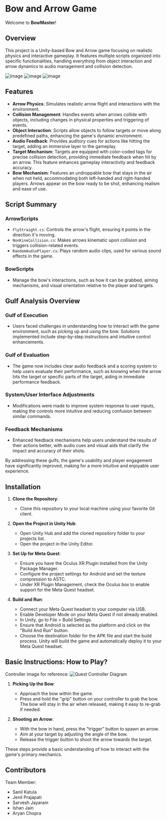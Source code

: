 # Bow and Arrow Game

Welcome to **BowMaster**!

## Overview

This project is a Unity-based Bow and Arrow game focusing on realistic physics and interactive gameplay. It features multiple scripts organized into specific functionalities, handling everything from object interaction and arrow dynamics to audio management and collision detection.


![image](https://github.com/sanilkatula/Bowmaster/assets/124840083/7845a203-c95a-403f-93ef-3aa957e63b51)
![image](https://github.com/sanilkatula/Bowmaster/assets/124840083/e243f071-65d9-4e82-91e3-26d7275f1aa5)
![image](https://github.com/sanilkatula/Bowmaster/assets/124840083/a14cc1ba-eecf-485d-9716-d237fb3c8d14)

## Features

- **Arrow Physics**: Simulates realistic arrow flight and interactions with the environment.
- **Collision Management**: Handles events when arrows collide with objects, including changes in physical properties and triggering of events.
- **Object Interaction**: Scripts allow objects to follow targets or move along predefined paths, enhancing the game's dynamic environment.
- **Audio Feedback**: Provides auditory cues for actions like hitting the target, adding an immersive layer to the gameplay.
- **Target Mechanism**: Targets are equipped with color-coded tags for precise collision detection, providing immediate feedback when hit by an arrow. This feature enhances gameplay interactivity and feedback accuracy.
- **Bow Mechanism**: Features an undroppable bow that stays in the air when not held, accommodating both left-handed and right-handed players. Arrows appear on the bow ready to be shot, enhancing realism and ease of use.


## Script Summary

### ArrowScripts
- `FlyStraight.cs`: Controls the arrow's flight, ensuring it points in the direction it's moving.
- `NonKineCollision.cs`: Makes arrows kinematic upon collision and triggers collision-related events.
- `RandomAudioPlayer.cs`: Plays random audio clips, used for various sound effects in the game.

### BowScripts
- Manage the bow's interactions, such as how it can be grabbed, aiming mechanisms, and visual orientation relative to the player and targets.

## Gulf Analysis Overview

### Gulf of Execution
- Users faced challenges in understanding how to interact with the game environment, such as picking up and using the bow. Solutions implemented include step-by-step instructions and intuitive control enhancements.

### Gulf of Evaluation
- The game now includes clear audio feedback and a scoring system to help users evaluate their performance, such as knowing when the arrow hits the target or specific parts of the target, aiding in immediate performance feedback.

### System/User Interface Adjustments
- Modifications were made to improve system response to user inputs, making the controls more intuitive and reducing confusion between similar commands.

### Feedback Mechanisms
- Enhanced feedback mechanisms help users understand the results of their actions better, with audio cues and visual aids that clarify the impact and accuracy of their shots.

By addressing these gulfs, the game's usability and player engagement have significantly improved, making for a more intuitive and enjoyable user experience.

## Installation

1. **Clone the Repository**:
   - Clone this repository to your local machine using your favorite Git client.

2. **Open the Project in Unity Hub**:
   - Open Unity Hub and add the cloned repository folder to your projects list.
   - Open the project in the Unity Editor.

3. **Set Up for Meta Quest**:
   - Ensure you have the Oculus XR Plugin installed from the Unity Package Manager.
   - Configure the project settings for Android and set the texture compression to ASTC.
   - Under XR Plugin Management, check the Oculus box to enable support for the Meta Quest headset.

4. **Build and Run**:
   - Connect your Meta Quest headset to your computer via USB.
   - Enable Developer Mode on your Meta Quest if not already enabled.
   - In Unity, go to File > Build Settings.
   - Ensure that Android is selected as the platform and click on the "Build And Run" button.
   - Choose the destination folder for the APK file and start the build process. Unity will build the game and automatically deploy it to your Meta Quest headset.

## Basic Instructions: How to Play?

Controller image for reference:
![Quest Controller Diagram](https://github.com/sanilkatula/Bowmaster/assets/124840083/02b54603-b967-41d9-9ca2-2884af685b90)

1. **Picking Up the Bow**:
   - Approach the bow within the game.
   - Press and hold the "grip" button on your controller to grab the bow. The bow will stay in the air when released, making it easy to re-grab if needed.

2. **Shooting an Arrow**:
   - With the bow in hand, press the "trigger" button to spawn an arrow.
   - Aim at your target by adjusting the angle of the bow.
   - Release the trigger button to shoot the arrow towards the target.

These steps provide a basic understanding of how to interact with the game's primary mechanics.


## Contributors

Team Member:
- Sanil Katula
- Jenil Prajapati
- Sarvesh Jayaram
- Ishan Jain
- Aryan Chopra

